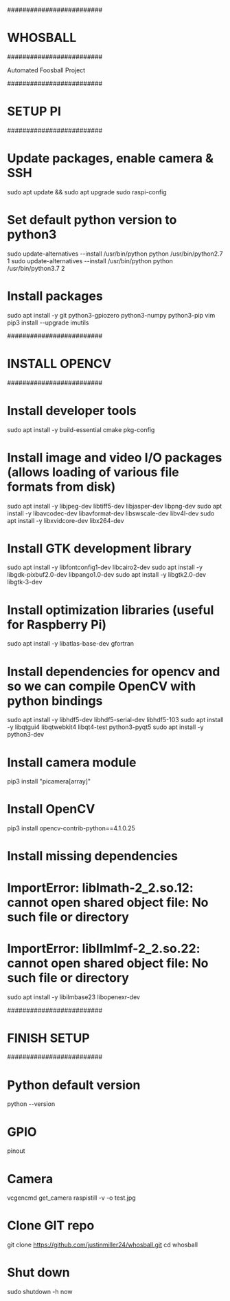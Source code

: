 #########################
# WHOSBALL              #
#########################

Automated Foosball Project



#########################
# SETUP PI              #
#########################

# Update packages, enable  camera & SSH
sudo apt update && sudo apt upgrade
sudo raspi-config

# Set default python version to python3
sudo update-alternatives --install /usr/bin/python python /usr/bin/python2.7 1
sudo update-alternatives --install /usr/bin/python python /usr/bin/python3.7 2

# Install packages
sudo apt install -y git python3-gpiozero python3-numpy python3-pip vim
pip3 install --upgrade imutils



#########################
# INSTALL OPENCV        #
#########################

# Install developer tools
sudo apt install -y build-essential cmake pkg-config

# Install image and video I/O packages (allows loading of various file formats from disk)
sudo apt install -y libjpeg-dev libtiff5-dev libjasper-dev libpng-dev
sudo apt install -y libavcodec-dev libavformat-dev libswscale-dev libv4l-dev
sudo apt install -y libxvidcore-dev libx264-dev

# Install GTK development library
sudo apt install -y libfontconfig1-dev libcairo2-dev
sudo apt install -y libgdk-pixbuf2.0-dev libpango1.0-dev
sudo apt install -y libgtk2.0-dev libgtk-3-dev

# Install optimization libraries (useful for Raspberry Pi)
sudo apt install -y libatlas-base-dev gfortran

# Install dependencies for opencv and so we can compile OpenCV with python bindings
sudo apt install -y libhdf5-dev libhdf5-serial-dev libhdf5-103
sudo apt install -y libqtgui4 libqtwebkit4 libqt4-test python3-pyqt5
sudo apt install -y python3-dev

# Install camera module
pip3 install "picamera[array]"

# Install OpenCV
pip3 install opencv-contrib-python==4.1.0.25

# Install missing dependencies
# ImportError: libImath-2_2.so.12: cannot open shared object file: No such file or directory
# ImportError: libIlmImf-2_2.so.22: cannot open shared object file: No such file or directory
sudo apt install -y libilmbase23 libopenexr-dev



#########################
# FINISH SETUP          #
#########################

# Python default version
python --version

# GPIO
pinout

# Camera
vcgencmd get_camera
raspistill -v -o test.jpg

# Clone GIT repo
git clone https://github.com/justinmiller24/whosball.git
cd whosball

# Shut down
sudo shutdown -h now
